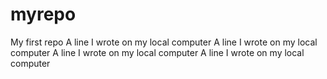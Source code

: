 # myrepo
My first repo
A line I wrote on my local computer
A line I wrote on my local computer
A line I wrote on my local computer
A line I wrote on my local computer
